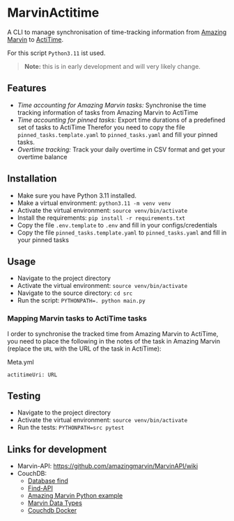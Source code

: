 # MarvinActitime

A CLI to manage synchronisation of time-tracking information from [Amazing Marvin](https://amazingmarvin.com/)
to [ActiTime](https://www.actitime.com/).

For this script `Python3.11` ist used.

> **Note:** this is in early development and will very likely change.

## Features
- *Time accounting for Amazing Marvin tasks:* Synchronise the time tracking information of tasks from Amazing Marvin to ActiTime
- *Time accounting for pinned tasks:* Export time durations of a predefined set of tasks to ActiTime
  Therefor you need to copy the file `pinned_tasks.template.yaml` to `pinned_tasks.yaml` and fill your pinned tasks.
- *Overtime tracking:* Track your daily overtime in CSV format and get your overtime balance

## Installation
- Make sure you have Python 3.11 installed.
- Make a virtual environment: `python3.11 -m venv venv`
- Activate the virtual environment: `source venv/bin/activate`
- Install the requirements: `pip install -r requirements.txt`
- Copy the file `.env.template` to `.env` and fill in your configs/credentials
- Copy the file `pinned_tasks.template.yaml` to `pinned_tasks.yaml` and fill in your pinned tasks

## Usage
- Navigate to the project directory
- Activate the virtual environment: `source venv/bin/activate`
- Navigate to the source directory: `cd src`
- Run the script: `PYTHONPATH=. python main.py`

### Mapping Marvin tasks to ActiTime tasks
I order to synchronise the tracked time from Amazing Marvin to ActiTime,
you need to place the following in the notes of the task in Amazing Marvin (replace the `URL` with the URL of the task in ActiTime):

Meta.yml
```
actitimeUri: URL
```

## Testing
- Navigate to the project directory
- Activate the virtual environment: `source venv/bin/activate`
- Run the tests: `PYTHONPATH=src pytest`

## Links for development

- Marvin-API: https://github.com/amazingmarvin/MarvinAPI/wiki
- CouchDB:
  - [Database find](https://couchdb-python.readthedocs.io/en/latest/client.html#couchdb.client.Database.find)
  - [Find-API](https://docs.couchdb.org/en/stable/api/database/find.html) 
  - [Amazing Marvin Python example](https://github.com/amazingmarvin/marvin-python/blob/master/marvin.py)
  - [Marvin Data Types](https://github.com/amazingmarvin/MarvinAPI/wiki/Marvin-Data-Types)
  - [Couchdb Docker](https://hub.docker.com/_/couchdb/)
